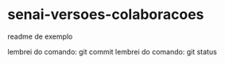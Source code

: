 # senai-versoes-colaboracoes

readme de exemplo

lembrei do comando: git commit
lembrei do comando: git status

